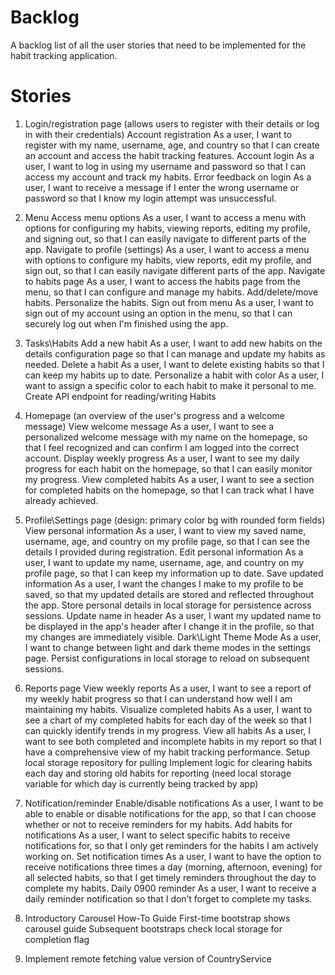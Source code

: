 # Backlog 

A backlog list of all the user stories that need to be implemented for the habit tracking application.


# Stories

1. Login/registration page (allows users to register with their details or log in with their credentials)
    Account registration
        As a user, I want to register with my name, username, age, and country so that I can create an account and access the habit tracking features.
    Account login
        As a user, I want to log in using my username and password so that I can access my account and track my habits.
    Error feedback on login
        As a user, I want to receive a message if I enter the wrong username or password so that I know my login attempt was unsuccessful.

2. Menu
    Access menu options
        As a user, I want to access a menu with options for configuring my habits, viewing reports, editing my profile, and signing out, so that I can easily navigate to different parts of the app.
    Navigate to profile  (settings)
        As a user, I want to access a menu with options to configure my habits, view reports, edit my profile, and sign out, so that I can easily navigate different parts of the app.
    Navigate to habits page
        As a user, I want to access the habits page from the menu, so that I can configure and manage my habits. Add/delete/move habits. Personalize the habits.
    Sign out from menu
        As a user, I want to sign out of my account using an option in the menu, so that I can securely log out when I'm finished using the app.

3. Tasks\Habits
    Add a new habit
        As a user, I want to add new habits on the details configuration page so that I can manage and update my habits as needed.
    Delete a habit
        As a user, I want to delete existing habits so that I can keep my habits up to date.
    Personalize a habit with color
        As a user, I want to assign a specific color to each habit to make it personal to me.
    Create API endpoint for reading/writing Habits

4. Homepage (an overview of the user's progress and a welcome message)
    View welcome message
        As a user, I want to see a personalized welcome message with my name on the homepage, so that I feel recognized and can confirm I am logged into the correct account.
    Display weekly progress
        As a user, I want to see my daily progress for each habit on the homepage, so that I can easily monitor my progress.
    View completed habits
        As a user, I want to see a section for completed habits on the homepage, so that I can track what I have already achieved.

5. Profile\Settings page (design: primary color bg with rounded form fields)
    View personal information
        As a user, I want to view my saved name, username, age, and country on my profile page, so that I can see the details I provided during registration.
    Edit personal information
        As a user, I want to update my name, username, age, and country on my profile page, so that I can keep my information up to date.
    Save updated information
        As a user, I want the changes I make to my profile to be saved, so that my updated details are stored and reflected throughout the app.
        Store personal details in local storage for persistence across sessions.
    Update name in header
        As a user, I want my updated name to be displayed in the app's header after I change it in the profile, so that my changes are immediately visible.
    Dark\Light Theme Mode
        As a user, I want to change between light and dark theme modes in the settings page.
        Persist configurations in local storage to reload on subsequent sessions.

6. Reports page
    View weekly reports
        As a user, I want to see a report of my weekly habit progress so that I can understand how well I am maintaining my habits.
    Visualize completed habits
        As a user, I want to see a chart of my completed habits for each day of the week so that I can quickly identify trends in my progress.
    View all habits
        As a user, I want to see both completed and incomplete habits in my report so that I have a comprehensive view of my habit tracking performance.
    Setup local storage repository for pulling 
    Implement logic for clearing habits each day and storing old habits for reporting (need local storage variable for which day is currently being tracked by app)

7. Notification/reminder
    Enable/disable notifications
        As a user, I want to be able to enable or disable notifications for the app, so that I can choose whether or not to receive reminders for my habits.
    Add habits for notifications
        As a user, I want to select specific habits to receive notifications for, so that I only get reminders for the habits I am actively working on.
    Set notification times
        As a user, I want to have the option to receive notifications three times a day (morning, afternoon, evening) for all selected habits, so that I get timely reminders throughout the day to complete my habits.
    Daily 0900 reminder
        As a user, I want to receive a daily reminder notification so that I don’t forget to complete my tasks.
    
8. Introductory Carousel How-To Guide
    First-time bootstrap shows carousel guide
    Subsequent bootstraps check local storage for completion flag

9. Implement remote fetching value version of CountryService
